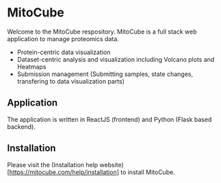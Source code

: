 # MitoCube

Welcome to the MitoCube respository. MitoCube is a full stack web application to manage proteomics data.

* Protein-centric data visualization
* Dataset-centric analysis and visualization including Volcano plots and Heatmaps 
* Submission management (Submitting samples, state changes, transfering to data visualization parts) 


## Application

The application is written in ReactJS (frontend) and Python (Flask based backend).


## Installation

Please visit the (Installation help website)[https://mitocube.com/help/installation] to install MitoCube.
